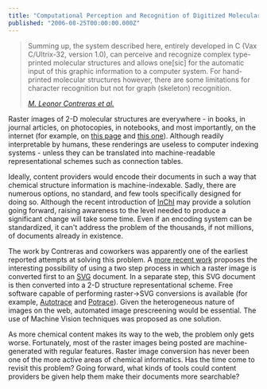 ```yaml
---
title: "Computational Perception and Recognition of Digitized Molecular Structures"
published: "2006-08-25T00:00:00.000Z"
---
```


>Summing up, the system described here, entirely developed in C (Vax C/Ultrix-32, version 1.0), can perceive and recognize complex type-printed molecular structures and allows one[sic] for the automatic input of this graphic information to a computer system. For hand-printed molecular structures however, there are some limitations for character recognition but not for graph (skeleton) recognition.
>
><cite>[M. Leonor Contreras et al.](http://dx.doi.org/10.1021/ci00067a014)</cite>

Raster images of 2-D molecular structures are everywhere - in books, in journal articles, on photocopies, in notebooks, and most importantly, on the internet (for example, on <a href="http://www.lipitor.com/cwp/appmanager/lipitor/lipitorDesktop?_nfpb=true&amp;_pageLabel=prescribingInformation">this page</a> and <a href="http://depth-first.com/articles/2006/08/24/scripting-cdk-with-jruby">this one</a>). Although readily interpretable by humans, these renderings are useless to computer indexing systems - unless they can be translated into machine-readable representational schemes such as connection tables.

Ideally, content providers would encode their documents in such a way that chemical structure information is machine-indexable. Sadly, there are numerous options, no standard, and few tools specifically designed for doing so. Although the recent introduction of <a href="http://www.iupac.org/inchi/">InChI</a> may provide a solution going forward, raising awareness to the level needed to produce a significant change will take some time. Even if an encoding system can be standardized, it can't address the problem of the thousands, if not millions, of documents already in existence.

The work by Contreras and coworkers was apparently one of the earliest reported attempts at solving this problem. A <a href="http://dx.doi.org/10.1021/ci034017n">more recent work</a> proposes the interesting possibility of using a two step process in which a raster image is converted first to an <a href="http://www.w3.org/TR/SVG/">SVG</a> document. In a separate step, this SVG document is then converted into a 2-D structure representational scheme. Free software capable of performing raster->SVG conversions is available (for example, <a href="http://autotrace.sourceforge.net/">Autotrace</a> and <a href="http://potrace.sourceforge.net/">Potrace</a>). Given the heterogeneous nature of images on the web, automated image prescreening would be essential. The use of Machine Vision techniques was proposed as one solution.

As more chemical content makes its way to the web, the problem only gets worse. Fortunately, most of the raster images being posted are machine-generated with regular features. Raster image conversion has never been one of the more active areas of chemical informatics. Has the time come to revisit this problem? Going forward, what kinds of tools could content providers be given help them make their documents more searchable?